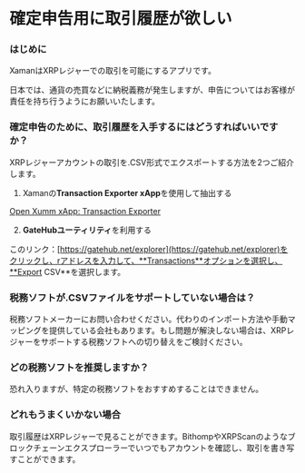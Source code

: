 # 確定申告用に取引履歴が欲しい

### はじめに

XamanはXRPレジャーでの取引を可能にするアプリです。

日本では、通貨の売買などに納税義務が発生しますが、申告についてはお客様が責任を持ち行うようにお願いいたします。

### 確定申告のために、取引履歴を入手するにはどうすればいいですか？

XRPレジャーアカウントの取引を.CSV形式でエクスポートする方法を2つご紹介します。

1. Xamanの**Transaction Exporter xApp**を使用して抽出する

[Open Xumm xApp: Transaction Exporter](https://xumm.app/detect/xapp:xrpl365.txexporter?launch=true)

2. **GateHubユーティリティ**を利用する

このリンク：[https://gatehub.net/explorer](https://gatehub.net/explorer)をクリックし、rアドレスを入力して、**Transactions**オプションを選択し、**Export CSV**を選択します。

### 税務ソフトが.CSVファイルをサポートしていない場合は？

税務ソフトメーカーにお問い合わせください。代わりのインポート方法や手動マッピングを提供している会社もあります。もし問題が解決しない場合は、XRPレジャーをサポートする税務ソフトへの切り替えをご検討ください。

### どの税務ソフトを推奨しますか？

恐れ入りますが、特定の税務ソフトをおすすめすることはできません。

### どれもうまくいかない場合

取引履歴はXRPレジャーで見ることができます。BithompやXRPScanのようなブロックチェーンエクスプローラーでいつでもアカウントを確認し、取引を書き写すことができます。
